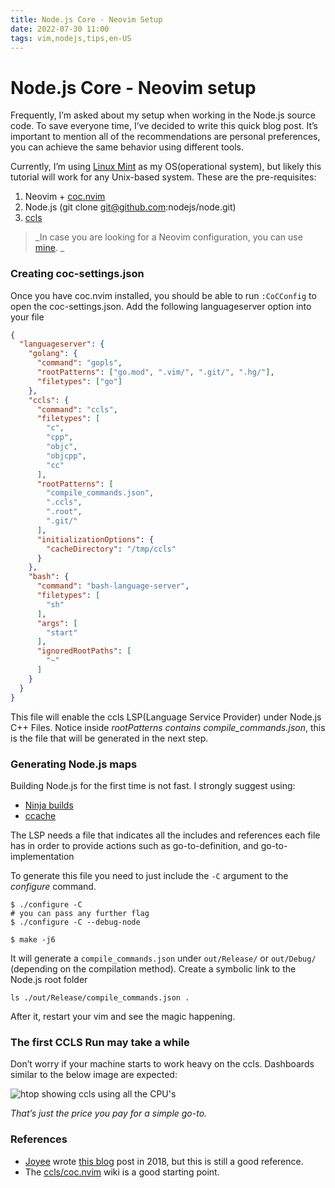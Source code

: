 ```yaml
---
title: Node.js Core - Neovim Setup
date: 2022-07-30 11:00
tags: vim,nodejs,tips,en-US
---
```


# Node.js Core - Neovim setup

Frequently, I’m asked about my setup when working in the Node.js source code.
To save everyone time, I’ve decided to write this quick blog post.
It’s important to mention all of the recommendations are personal preferences, you can achieve the same behavior using different tools.

Currently, I’m using [Linux Mint](https://linuxmint.com/) as my OS(operational system), but likely this tutorial will work for any Unix-based system.
These are the pre-requisites:

1. Neovim + [coc.nvim](https://github.com/neoclide/coc.nvim)
2. Node.js (git clone git@github.com:nodejs/node.git)
3. [ccls](https://github.com/MaskRay/ccls)

> _In case you are looking for a Neovim configuration, you can use [mine](https://github.com/RafaelGSS/dotfiles). _

### Creating coc-settings.json

Once you have coc.nvim installed, you should be able to run `:CoCConfig` to open the coc-settings.json.
Add the following languageserver option into your file

```json
{
  "languageserver": {
    "golang": {
      "command": "gopls",
      "rootPatterns": ["go.mod", ".vim/", ".git/", ".hg/"],
      "filetypes": ["go"]
    },
    "ccls": {
      "command": "ccls",
      "filetypes": [
        "c",
        "cpp",
        "objc",
        "objcpp",
        "cc"
      ],
      "rootPatterns": [
        "compile_commands.json",
        ".ccls",
        ".root",
        ".git/"
      ],
      "initializationOptions": {
        "cacheDirectory": "/tmp/ccls"
      }
    },
    "bash": {
      "command": "bash-language-server",
      "filetypes": [
        "sh"
      ],
      "args": [
        "start"
      ],
      "ignoredRootPaths": [
        "~"
      ]
    }
  }
}
```

This file will enable the ccls LSP(Language Service Provider) under Node.js C++ Files. Notice inside _rootPatterns _contains_ compile_commands.json_,
this is the file that will be generated in the next step.

### Generating Node.js maps

Building Node.js for the first time is not fast. I strongly suggest using:

* [Ninja builds](https://github.com/nodejs/node/blob/main/doc/contributing/building-node-with-ninja.md)
* [ccache](https://github.com/nodejs/node/blob/main/BUILDING.md#speeding-up-frequent-rebuilds-when-developing)

The LSP needs a file that indicates all the includes and references each file has in order to provide actions such as go-to-definition, and go-to-implementation

To generate this file you need to just include the `-C` argument to the _configure_ command.

```console
$ ./configure -C
# you can pass any further flag
$ ./configure -C --debug-node

$ make -j6
```

It will generate a `compile_commands.json` under `out/Release/` or `out/Debug/` (depending on the compilation method).
Create a symbolic link to the Node.js root folder

```console
ls ./out/Release/compile_commands.json .
```

After it, restart your vim and see the magic happening.

### The first CCLS Run may take a while

Don’t worry if your machine starts to work heavy on the ccls. Dashboards similar to the below image are expected:

![htop showing ccls using all the CPU's](https://res.cloudinary.com/rafaelgss/image/upload/v1657247209/blog/nodejs-neovim/FWtFMs6XwAMFySe_ylimg6.jpg)

_That’s just the price you pay for a simple go-to._

### References

* [Joyee](https://joyeecheung.github.io/blog/about/) wrote [this blog](https://joyeecheung.github.io/blog/2018/12/31/tips-and-tricks-node-core) post in 2018, but this is still a good reference.
* The [ccls/coc.nvim](https://github.com/MaskRay/ccls/wiki/coc.nvim) wiki is a good starting point.

